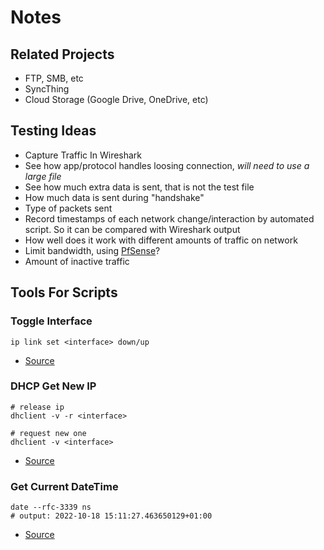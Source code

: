 # Notes
## Related Projects
- FTP, SMB, etc
- SyncThing
- Cloud Storage (Google Drive, OneDrive, etc)


## Testing Ideas
- Capture Traffic In Wireshark
- See how app/protocol handles loosing connection, *will need to use a large file*
- See how much extra data is sent, that is not the test file
- How much data is sent during "handshake"
- Type of packets sent
- Record timestamps of each network change/interaction by automated script. So it can be compared with Wireshark output
- How well does it work with different amounts of traffic on network
- Limit bandwidth, using [PfSense](https://docs.netgate.com/pfsense/en/latest/trafficshaper/limiters.html)?
- Amount of inactive traffic

## Tools For Scripts

### Toggle Interface
```
ip link set <interface> down/up
```
- [Source](https://www.2daygeek.com/enable-disable-up-down-nic-network-interface-port-linux/)

### DHCP Get New IP
```
# release ip
dhclient -v -r <interface>

# request new one
dhclient -v <interface>
```
- [Source](https://www.cyberciti.biz/faq/howto-linux-renew-dhcp-client-ip-address/)

### Get Current DateTime
```
date --rfc-3339 ns
# output: 2022-10-18 15:11:27.463650129+01:00
```

- [Source](https://man7.org/linux/man-pages/man1/date.1.html)
